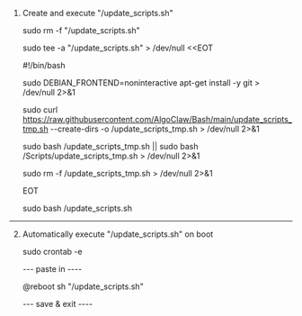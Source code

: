 1) Create and execute "/update_scripts.sh"

   sudo rm -f "/update_scripts.sh"

   sudo tee -a "/update_scripts.sh" > /dev/null <<EOT

   #!/bin/bash

   sudo DEBIAN_FRONTEND=noninteractive apt-get install -y git > /dev/null 2>&1

   sudo curl https://raw.githubusercontent.com/AlgoClaw/Bash/main/update_scripts_tmp.sh --create-dirs -o /update_scripts_tmp.sh > /dev/null 2>&1

   sudo bash /update_scripts_tmp.sh || sudo bash /Scripts/update_scripts_tmp.sh > /dev/null 2>&1

   sudo rm -f /update_scripts_tmp.sh > /dev/null 2>&1

   EOT

   sudo bash /update_scripts.sh
   
-------------------------------

2) Automatically execute "/update_scripts.sh" on boot
   
   sudo crontab -e
   
   --- paste in ----
   
   @reboot sh "/update_scripts.sh"
   
   --- save & exit ----
